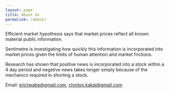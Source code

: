 ```yaml
---
layout: page
title: About Us
permalink: /about/
---
```


Efficient market hypothesis says that market prices reflect all known material public information.

Sentimetre is investigating how quickly this information is incorporated into market prices given the limits of human attention and market frictions.

Research has shown that positive news is incorporated into a stock within a 4 day period and negative news takes longer simply because of the mechanics required in shorting a stock.

Email: erictwabe@gmail.com, clynton.kakai@gmail.com



[^1]:a blogging platform that natively supports Jupyter notebooks in addition to other formats.
